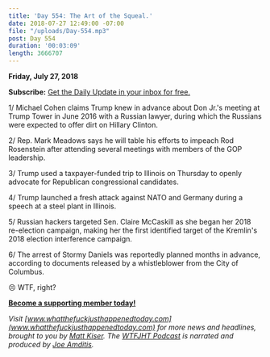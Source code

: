 ```yaml
---
title: 'Day 554: The Art of the Squeal.'
date: 2018-07-27 12:49:00 -07:00
file: "/uploads/Day-554.mp3"
post: Day 554
duration: '00:03:09'
length: 3666707
---
```


**Friday, July 27, 2018**

**Subscribe:** [Get the Daily Update in your inbox for free.](https://whatthefuckjusthappenedtoday.com/subscribe/)

1/ Michael Cohen claims Trump knew in advance about Don Jr.'s meeting at Trump Tower in June 2016 with a Russian lawyer, during which the Russians were expected to offer dirt on Hillary Clinton.

2/ Rep. Mark Meadows says he will table his efforts to impeach Rod Rosenstein after attending several meetings with members of the GOP leadership.

3/ Trump used a taxpayer-funded trip to Illinois on Thursday to openly advocate for Republican congressional candidates.

4/ Trump launched a fresh attack against NATO and Germany during a speech at a steel plant in Illinois.

5/ Russian hackers targeted Sen. Claire McCaskill as she began her 2018 re-election campaign, making her the first identified target of the Kremlin's 2018 election interference campaign.

6/ The arrest of Stormy Daniels was reportedly planned months in advance, according to documents released by a whistleblower from the City of Columbus.

😣 WTF, right? 

**[Become a supporting member today!](https://whatthefuckjusthappenedtoday.com/membership/?utm_source=2017\+Donors&utm_campaign=8dccd905d9-&utm_medium=email&utm_term=0_3bd36f654c-8dccd905d9-169730397)**

*Visit [www.whatthefuckjusthappenedtoday.com](www.whatthefuckjusthappenedtoday.com) for more news and headlines, brought to you by [Matt Kiser](https://twitter.com/Matt_Kiser). The [WTFJHT Podcast](https://whatthefuckjusthappenedtoday.com/podcasts/) is narrated and produced by [Joe Amditis](https://twitter.com/jsamditis).*